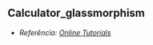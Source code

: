 ## Calculator_glassmorphism

* *Referência: [Online Tutorials](https://www.youtube.com/watch?v=NhcZh8Bwr30)*
